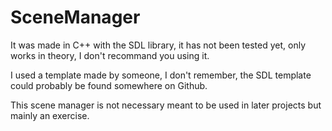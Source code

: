 # SceneManager
It was made in C++ with the SDL library, it has not been tested yet, only works in theory, I don't recommand you using it.

I used a template made by someone, I don't remember, the SDL template could probably be found somewhere on Github.

This scene manager is not necessary meant to be used in later projects but mainly an exercise.

